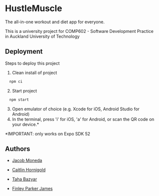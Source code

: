 
# HustleMuscle
The all-in-one workout and diet app for everyone.

This is a university project for COMP602 - Software Development Practice in Auckland University of Technology



## Deployment

Steps to deploy this project

1. Clean install of project
```bash
  npm ci
```
2. Start project
```bash
  npm start
```
3. Open emulator of choice (e.g. Xcode for iOS, Android Studio for Android)
4. In the terminal, press 'i' for iOS, 'a' for Android, or scan the QR code on your device.*

*IMPORTANT: only works on Expo SDK 52
## Authors

- [Jacob Moneda](http://github.com/jacobmoneda "‌")

- [Caitlin Hornigold](http://github.com/caitlinhornigold1 "‌")

- [Taha Bazyar](https://github.com/tahabazyar "‌")

- [Finley Parker James](https://github.com/finleyparker)

